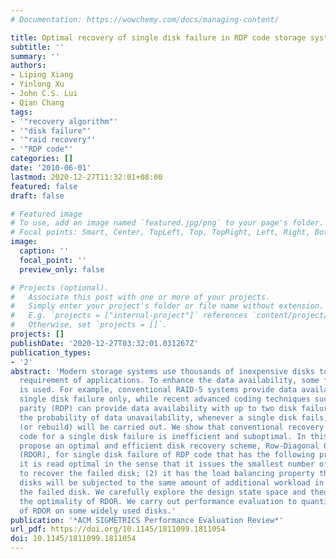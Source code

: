 ```yaml
---
# Documentation: https://wowchemy.com/docs/managing-content/

title: Optimal recovery of single disk failure in RDP code storage systems
subtitle: ''
summary: ''
authors:
- Liping Xiang
- Yinlong Xu
- John C.S. Lui
- Qian Chang
tags:
- '"recovery algorithm"'
- '"disk failure"'
- '"raid recovery"'
- '"RDP code"'
categories: []
date: '2010-06-01'
lastmod: 2020-12-27T11:32:01+08:00
featured: false
draft: false

# Featured image
# To use, add an image named `featured.jpg/png` to your page's folder.
# Focal points: Smart, Center, TopLeft, Top, TopRight, Left, Right, BottomLeft, Bottom, BottomRight.
image:
  caption: ''
  focal_point: ''
  preview_only: false

# Projects (optional).
#   Associate this post with one or more of your projects.
#   Simply enter your project's folder or file name without extension.
#   E.g. `projects = ["internal-project"]` references `content/project/deep-learning/index.md`.
#   Otherwise, set `projects = []`.
projects: []
publishDate: '2020-12-27T03:32:01.031267Z'
publication_types:
- '2'
abstract: 'Modern storage systems use thousands of inexpensive disks to meet the storage
  requirement of applications. To enhance the data availability, some form of redundancy
  is used. For example, conventional RAID-5 systems provide data availability for
  single disk failure only, while recent advanced coding techniques such as row-diagonal
  parity (RDP) can provide data availability with up to two disk failures. To reduce
  the probability of data unavailability, whenever a single disk fails, disk recovery
  (or rebuild) will be carried out. We show that conventional recovery scheme of RDP
  code for a single disk failure is inefficient and suboptimal. In this paper, we
  propose an optimal and efficient disk recovery scheme, Row-Diagonal Optimal Recovery
  (RDOR), for single disk failure of RDP code that has the following properties: (1)
  it is read optimal in the sense that it issues the smallest number of disk reads
  to recover the failed disk; (2) it has the load balancing property that all surviving
  disks will be subjected to the same amount of additional workload in rebuilding
  the failed disk. We carefully explore the design state space and theoretically show
  the optimality of RDOR. We carry out performance evaluation to quantify the merits
  of RDOR on some widely used disks.'
publication: '*ACM SIGMETRICS Performance Evaluation Review*'
url_pdf: https://doi.org/10.1145/1811099.1811054
doi: 10.1145/1811099.1811054
---
```

